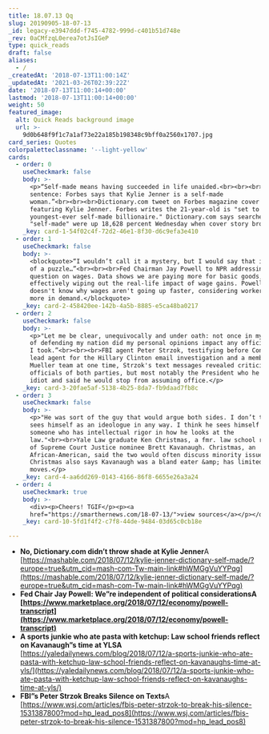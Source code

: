 ```yaml
---
title: 18.07.13 Qq
slug: 20190905-18-07-13
_id: legacy-e3947ddd-f745-4782-999d-c401b51d748e
_rev: 0aCMfzqL0erea7otJsIGeP
type: quick_reads
draft: false
aliases:
  - /
_createdAt: '2018-07-13T11:00:14Z'
_updatedAt: '2021-03-26T02:39:22Z'
date: '2018-07-13T11:00:14+00:00'
lastmod: '2018-07-13T11:00:14+00:00'
weight: 50
featured_image:
  alt: Quick Reads background image
  url: >-
    9d0b648f9f1c7a1af73e22a185b198348c9bff0a2560x1707.jpg
card_series: Quotes
colorpaletteclassname: '--light-yellow'
cards:
  - order: 0
    useCheckmark: false
    body: >-
      <p>“Self-made means having succeeded in life unaided.<br><br><br>Used in a
      sentence: Forbes says that Kylie Jenner is a self-made
      woman.”<br><br><br>Dictionary.com tweet on Forbes magazine cover story
      featuring Kylie Jenner. Forbes writes the 21-year-old is "set to be the
      youngest-ever self-made billionaire." Dictionary.com says searches for
      "self-made" were up 18,628 percent Wednesday when cover story broke.</p>
    _key: card-1-54f02c4f-72d2-46e1-8f30-d6c9efa3e410
  - order: 1
    useCheckmark: false
    body: >-
      <blockquote>“I wouldn’t call it a mystery, but I would say that it’s a bit
      of a puzzle…”<br><br><br>Fed Chairman Jay Powell to NPR addressing a
      question on wages. Data shows we are paying more for basic goods,
      effectively wiping out the real-life impact of wage gains. Powell says he
      doesn't know why wages aren't going up faster, considering workers are
      more in demand.</blockquote>
    _key: card-2-458420ee-142b-4a5b-8885-e5ca48ba0217
  - order: 2
    useCheckmark: false
    body: >-
      <p>"Let me be clear, unequivocally and under oath: not once in my 26 years
      of defending my nation did my personal opinions impact any official action
      I took.”<br><br><br>FBI agent Peter Strzok, testifying before Congress. A
      lead agent for the Hillary Clinton email investigation and a member of the
      Mueller team at one time, Strzok's text messages revealed criticisms of
      officials of both parties, but most notably the President who he called an
      idiot and said he would stop from assuming office.</p>
    _key: card-3-20fae5af-5138-4b25-8da7-fb9daad7fb8c
  - order: 3
    useCheckmark: false
    body: >-
      <p>"He was sort of the guy that would argue both sides. I don’t think he
      sees himself as an ideologue in any way. I think he sees himself as
      someone who has intellectual rigor in how he looks at the
      law."<br><br>Yale Law graduate Ken Christmas, a fmr. law school roommate
      of Supreme Court Justice nominee Brett Kavanaugh. Christmas, an
      African-American, said the two would often discuss minority issues.
      Christmas also says Kavanaugh was a bland eater &amp; has limited dance
      moves.</p>
    _key: card-4-aa6dd269-0143-4166-86f8-6655e26a3a24
  - order: 4
    useCheckmark: true
    body: >-
      <div><p>Cheers! TGIF</p><p><a
      href="https://smarthernews.com/18-07-13/">view sources</a></p></div>
    _key: card-10-5fd1f4f2-c7f8-44de-9484-03d65c0cb18e

---
```

* **No, Dictionary.com didn’t throw shade at Kylie Jenner**A [https://mashable.com/2018/07/12/kylie-jenner-dictionary-self-made/?europe=true&utm_cid=mash-com-Tw-main-link#hWMGgVuYYPqg](https://mashable.com/2018/07/12/kylie-jenner-dictionary-self-made/?europe=true&utm_cid=mash-com-Tw-main-link#hWMGgVuYYPqg)
* **Fed Chair Jay Powell: We”re independent of political considerationsA [https://www.marketplace.org/2018/07/12/economy/powell-transcript](https://www.marketplace.org/2018/07/12/economy/powell-transcript)**
* **A sports junkie who ate pasta with ketchup: Law school friends reflect on Kavanaugh”s time at YLSA** [https://yaledailynews.com/blog/2018/07/12/a-sports-junkie-who-ate-pasta-with-ketchup-law-school-friends-reflect-on-kavanaughs-time-at-yls/](https://yaledailynews.com/blog/2018/07/12/a-sports-junkie-who-ate-pasta-with-ketchup-law-school-friends-reflect-on-kavanaughs-time-at-yls/)
* **FBI”s Peter Strzok Breaks Silence on Texts**A [https://www.wsj.com/articles/fbis-peter-strzok-to-break-his-silence-1531387800?mod=hp_lead_pos8](https://www.wsj.com/articles/fbis-peter-strzok-to-break-his-silence-1531387800?mod=hp_lead_pos8)